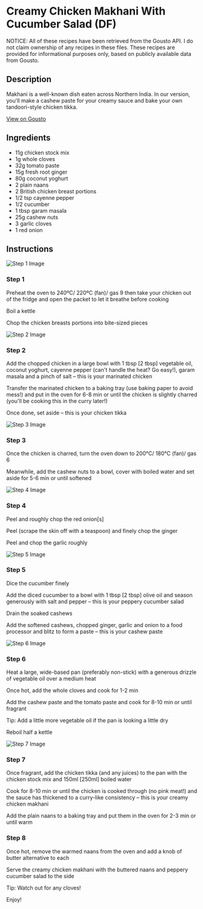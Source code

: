 # Creamy Chicken Makhani With Cucumber Salad (DF)

NOTICE: All of these recipes have been retrieved from the Gousto API. I do not claim ownership of any recipes in these files. These recipes are provided for informational purposes only, based on publicly available data from Gousto.

## Description

Makhani is a well-known dish eaten across Northern India. In our version, you'll make a cashew paste for your creamy sauce and bake your own tandoori-style chicken tikka. 

[View on Gousto](https://www.gousto.co.uk/recipes/cookbook/creamy-chicken-makhani-cucumber-salad-df)

## Ingredients

- 11g chicken stock mix
- 1g whole cloves
- 32g tomato paste
- 15g fresh root ginger
- 80g coconut yoghurt
- 2 plain naans
- 2 British chicken breast portions
- 1/2 tsp cayenne pepper
- 1/2 cucumber
- 1 tbsp garam masala
- 25g cashew nuts
- 3 garlic cloves
- 1 red onion

## Instructions

![Step 1 Image](https://production-media.gousto.co.uk/cms/recipe-step-image/Step-1-1641919513890-x200.jpg)

### Step 1

Preheat the oven to 240ºC/ 220ºC (fan)/ gas 9 then take your chicken out of the fridge and open the packet to let it breathe before cooking

Boil a kettle

Chop the chicken breasts portions into bite-sized pieces

![Step 2 Image](https://production-media.gousto.co.uk/cms/recipe-step-image/Step-2-1641919518157-x200.jpg)

### Step 2

Add the chopped chicken in a large bowl with 1 tbsp <span class="text-danger">[2 tbsp]</span> vegetable oil, coconut yoghurt, cayenne pepper (can't handle the heat? Go easy!), garam masala and a pinch of salt – this is your marinated chicken

Transfer the marinated chicken to a baking tray (use baking paper to avoid mess!) and put in the oven for 6-8 min or until the chicken is slightly charred (you'll be cooking this in the curry later!)

Once done, set aside – this is your chicken tikka

![Step 3 Image](https://production-media.gousto.co.uk/cms/recipe-step-image/Step-3-1641919522414-x200.jpg)

### Step 3

Once the chicken is charred, turn the oven down to 200°C/ 180°C (fan)/ gas 6

Meanwhile, add the cashew nuts to a bowl, cover with boiled water and set aside for 5-6 min or until softened

![Step 4 Image](https://production-media.gousto.co.uk/cms/recipe-step-image/Step-4-1641919526869-x200.jpg)

### Step 4

Peel and roughly chop the red onion<span class="text-danger">[s]</span>

Peel (scrape the skin off with a teaspoon) and finely chop the ginger

Peel and chop the garlic roughly

![Step 5 Image](https://production-media.gousto.co.uk/cms/recipe-step-image/Step-5-1641919531890-x200.jpg)

### Step 5

Dice the cucumber finely

Add the diced cucumber to a bowl with 1 tbsp <span class="text-danger">[2 tbsp]</span> olive oil and season generously with salt and pepper – this is your peppery cucumber salad

Drain the soaked cashews

Add the softened cashews, chopped ginger, garlic and onion to a food processor and blitz to form a paste – this is your cashew paste

![Step 6 Image](https://production-media.gousto.co.uk/cms/recipe-step-image/Step-6-1641919536017-x200.jpg)

### Step 6

Heat a large, wide-based pan (preferably non-stick) with a generous drizzle of vegetable oil over a medium heat

Once hot, add the whole cloves and cook for 1-2 min

Add the cashew paste and the tomato paste and cook for 8-10 min or until fragrant

Tip: Add a little more vegetable oil if the pan is looking a little dry

Reboil half a kettle

![Step 7 Image](https://production-media.gousto.co.uk/cms/recipe-step-image/Step-7-1641919543538-x200.jpg)

### Step 7

Once fragrant, add the chicken tikka (and any juices) to the pan with the chicken stock mix and 150ml <span class="text-danger">[250ml]</span> boiled water

Cook for 8-10 min or until the chicken is cooked through (no pink meat!) and the sauce has thickened to a curry-like consistency – this is your creamy chicken makhani

Add the plain naans to a baking tray and put them in the oven for 2-3 min or until warm

### Step 8

Once hot, remove the warmed naans from the oven and add a knob of  butter alternative to each

Serve the creamy chicken makhani with the buttered naans and peppery cucumber salad to the side

Tip: Watch out for any cloves!

Enjoy!

